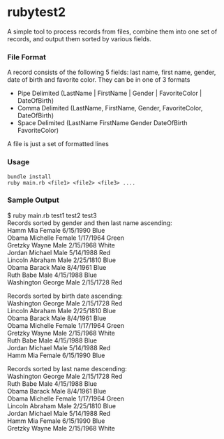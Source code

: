 rubytest2
=========

A simple tool to process records from files, combine them into one set of records, and output them sorted by various fields.

### File Format

A record consists of the following 5 fields: last name, first name, gender, date of birth and favorite color. They can be in one of 3 formats

- Pipe Delimited (LastName | FirstName | Gender | FavoriteColor | DateOfBirth)
- Comma Delimited (LastName, FirstName, Gender, FavoriteColor, DateOfBirth)
- Space Delimited (LastName FirstName Gender DateOfBirth FavoriteColor)

A file is just a set of formatted lines

### Usage

    bundle install
    ruby main.rb <file1> <file2> <file3> ....

### Sample Output

$ ruby main.rb test1 test2 test3  
Records sorted by gender and then last name ascending:  
Hamm Mia Female 6/15/1990 Blue  
Obama Michelle Female 1/17/1964 Green  
Gretzky Wayne Male 2/15/1968 White  
Jordan Michael Male 5/14/1988 Red  
Lincoln Abraham Male 2/25/1810 Blue  
Obama Barack Male 8/4/1961 Blue  
Ruth Babe Male 4/15/1988 Blue  
Washington George Male 2/15/1728 Red  

Records sorted by birth date ascending:  
Washington George Male 2/15/1728 Red  
Lincoln Abraham Male 2/25/1810 Blue  
Obama Barack Male 8/4/1961 Blue  
Obama Michelle Female 1/17/1964 Green  
Gretzky Wayne Male 2/15/1968 White  
Ruth Babe Male 4/15/1988 Blue  
Jordan Michael Male 5/14/1988 Red  
Hamm Mia Female 6/15/1990 Blue  

Records sorted by last name descending:  
Washington George Male 2/15/1728 Red  
Ruth Babe Male 4/15/1988 Blue  
Obama Barack Male 8/4/1961 Blue  
Obama Michelle Female 1/17/1964 Green  
Lincoln Abraham Male 2/25/1810 Blue  
Jordan Michael Male 5/14/1988 Red  
Hamm Mia Female 6/15/1990 Blue  
Gretzky Wayne Male 2/15/1968 White  


